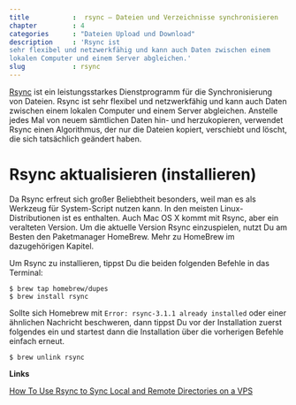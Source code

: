 ```yaml
---
title           :  rsync – Dateien und Verzeichnisse synchronisieren
chapter         : 4
categories      : "Dateien Upload und Download"
description     : 'Rsync ist
sehr flexibel und netzwerkfähig und kann auch Daten zwischen einem
lokalen Computer und einem Server abgleichen.'
slug            : rsync
---
```

[Rsync](https://rsync.samba.org/) ist ein leistungsstarkes
Dienstprogramm für die Synchronisierung von Dateien. Rsync ist sehr
flexibel und netzwerkfähig und kann auch Daten zwischen einem lokalen
Computer und einem Server abgleichen. Anstelle jedes Mal von neuem
sämtlichen Daten hin- und herzukopieren, verwendet Rsync einen
Algorithmus, der nur die Dateien kopiert, verschiebt und löscht, die
sich tatsächlich geändert haben.
<!--more-->

# Rsync aktualisieren (installieren)

Da Rsync erfreut sich großer Beliebtheit besonders, weil man es als
Werkzeug für System-Script nutzen kann. In den meisten
Linux-Distributionen ist es enthalten. Auch Mac OS X kommt mit Rsync,
aber ein veralteten Version. Um die aktuelle Version Rsync einzuspielen,
nutzt Du am Besten den Paketmanager HomeBrew. Mehr zu HomeBrew im
dazugehörigen Kapitel.

Um Rsync zu installieren, tippst Du die beiden folgenden Befehle in das
Terminal:

    $ brew tap homebrew/dupes
    $ brew install rsync

Sollte sich Homebrew mit `Error: rsync-3.1.1 already installed` oder
einer ähnlichen Nachricht beschweren, dann tippst Du vor der
Installation zuerst folgendes ein und startest dann die Installation
über die vorherigen Befehle einfach erneut.

    $ brew unlink rsync

**Links**

[How To Use Rsync to Sync Local and Remote Directories on a
VPS](https://www.digitalocean.com/community/tutorials/how-to-use-rsync-to-sync-local-and-remote-directories-on-a-vps)
